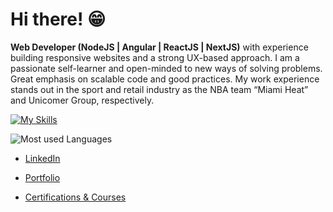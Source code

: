 # Hi there! 😁

**Web Developer (NodeJS | Angular | ReactJS | NextJS)** with experience building responsive websites and a strong UX-based approach. I am a passionate self-learner and open-minded to new ways of solving problems. Great emphasis on scalable code and good practices. My work experience stands out in the sport and retail industry as the NBA team “Miami Heat” and Unicomer Group, respectively.

[![My Skills](https://skillicons.dev/icons?i=nodejs,angular,react,nextjs,express,typescript,javascript&theme=light)](https://skillicons.dev)

![Most used Languages](https://github-readme-stats.vercel.app/api/top-langs/?username=jpin730&layout=compact&langs_count=6&hide=css,html,jupyter%20notebook)

- [LinkedIn](https://linkedin.com/in/jpin730)

- [Portfolio](https://jpin730.github.io)

- [Certifications & Courses](https://jpin730.github.io/certifications-gallery)


